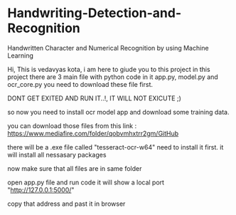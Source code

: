 # Handwriting-Detection-and-Recognition
Handwritten Character and Numerical Recognition by using Machine Learning 


Hi,
This is vedavyas kota, i am here to giude you to this project in this project there are 3 main file with python code in it app.py, model.py and ocr_core.py
you need to download these file first.

DONT GET EXITED AND RUN IT..!, IT WILL NOT EXICUTE ;)

so now you need to install ocr model app and download some training data.

you can download those files from this link : 
https://www.mediafire.com/folder/qobvmhxtrr2gm/GitHub


there will be a .exe file called "tesseract-ocr-w64" need to install it first.
 it will install all nessasary packages 

now make sure that all files are in same folder

open app.py file and run code
it will show a local port "http://127.0.0.1:5000/"

copy that address and past it in browser 
